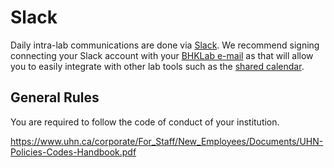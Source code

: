 # Slack

Daily intra-lab communications are done via [Slack](https://slack.com/). We recommend signing connecting your Slack account with your [BHKLab e-mail](./bhklab_gmail.md) as that will allow you to easily integrate with other lab tools such as the [shared calendar](./bhklab_calendar.md).


## General Rules

You are required to follow the code of conduct of your institution.

https://www.uhn.ca/corporate/For_Staff/New_Employees/Documents/UHN-Policies-Codes-Handbook.pdf